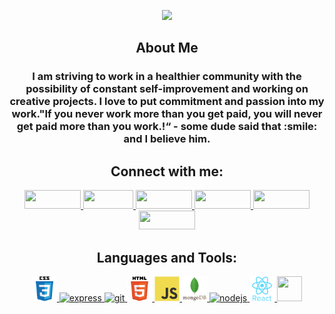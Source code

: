 <p align="center"><img src="https://i.ibb.co/r6CNTHb/github-Name.png"> </p>
<h2 align="center">About Me</h2>
<h3 align="center">I am striving to work in a healthier community with the possibility of constant self-improvement and working on creative projects. I love to put commitment and passion into my work."If you never work more than you get paid, you will never get paid more than you work.!“ - some dude said that :smile:	 and I believe him.</h3>
<i class="gsicon-twitter"></i>

<h2 align="center">Connect with me:</h2>
<p align="center"> <a href="https://begicnedim.netlify.app/" target="_blank" rel="noreferrer"> <img src="https://i.ibb.co/kHs79dY/portfolio.png" width="90" height="30"><a href="https://www.facebook.com/nedim.b.begic" target="_blank" rel="noreferrer"> <img src="https://thumbs.dreamstime.com/b/facebook-background-facebook-icon-social-media-icons-realistic-facebook-app-set-logo-vector-zaporizhzhia-ukraine-may-facebook-222305322.jpg" width="80" height="30">
<a href="https://www.codewars.com/users/NedimBuBa" target="_blank" rel="noreferrer"> <img src="https://i.ibb.co/xSp6XLn/codewars.png" width="90" height="30">
<a href="https://codepen.io/nedim-buba-begi" target="_blank" rel="noreferrer"> <img src="https://encrypted-tbn0.gstatic.com/images?q=tbn:ANd9GcS-xoZKZxF68pIVPmw4_Bv_XzhEIUYnbb_IVQ&usqp=CAU" width="90" height="30">
<a href="https://www.linkedin.com/in/nedim-begic-a42210245/" target="_blank" rel="noreferrer"> <img src="https://www.logo.wine/a/logo/LinkedIn/LinkedIn-Wordmark-White-Dark-Background-Logo.wine.svg" width="90" height="30"> <a href="https://nedimcv.tiiny.site/"  target="_blank" style="color:black"><img src='https://cutewallpaper.org/24/resume-png/resumepng-clip-art-at-clkercom-vector-clip-art-online-royalty-free-amp-public-domain.png'width="90" height="30"  /> </a>
</p>

<h2 align="center">Languages and Tools:</h2>
<p align="center"> <a href="https://www.w3schools.com/css/" target="_blank" rel="noreferrer"> <img src="https://raw.githubusercontent.com/devicons/devicon/master/icons/css3/css3-original-wordmark.svg" alt="css3" width="40" height="40"/> </a> <a href="https://expressjs.com" target="_blank" rel="noreferrer"> <img src="https://w7.pngwing.com/pngs/925/447/png-transparent-express-js-node-js-javascript-mongodb-node-js-text-trademark-logo.png" alt="express" width="40" height="40"/> </a> <a href="https://git-scm.com/" target="_blank" rel="noreferrer"> <img src="https://www.vectorlogo.zone/logos/git-scm/git-scm-icon.svg" alt="git" width="40" height="40"/> </a> <a href="https://www.w3.org/html/" target="_blank" rel="noreferrer"> <img src="https://raw.githubusercontent.com/devicons/devicon/master/icons/html5/html5-original-wordmark.svg" alt="html5" width="40" height="40"/> </a> <a href="https://developer.mozilla.org/en-US/docs/Web/JavaScript" target="_blank" rel="noreferrer"> <img src="https://raw.githubusercontent.com/devicons/devicon/master/icons/javascript/javascript-original.svg" alt="javascript" width="40" height="40"/> </a> <a href="https://www.mongodb.com/" target="_blank" rel="noreferrer"> <img src="https://raw.githubusercontent.com/devicons/devicon/master/icons/mongodb/mongodb-original-wordmark.svg" alt="mongodb" width="40" height="40"/> </a> <a href="https://nodejs.org" target="_blank" rel="noreferrer"> <img src="https://encrypted-tbn0.gstatic.com/images?q=tbn:ANd9GcT07v-Y7tUcqIJRbM9r16qdWgnPvaJ1zBMzn8NdjRL1_FqkjQT1ajSaPDV8xvUFsRpXsB4&usqp=CAU" alt="nodejs" width="40" height="40"/> </a> <a href="https://reactjs.org/" target="_blank" rel="noreferrer"> <img src="https://raw.githubusercontent.com/devicons/devicon/master/icons/react/react-original-wordmark.svg" alt="react" width="40" height="40"/> </a> <a href="https://nextjs.org/" target="_blank"  rel="noreferrer"><img src="https://cdn.jsdelivr.net/gh/devicons/devicon/icons/nextjs/nextjs-line.svg"  width="40" height="40"/>
 </a>
 </p>
